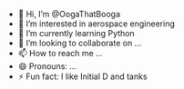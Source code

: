 - 👋 Hi, I’m @OogaThatBooga
- 👀 I’m interested in aerospace engineering
- 🌱 I’m currently learning Python
- 💞️ I’m looking to collaborate on ...
- 📫 How to reach me ...
- 😄 Pronouns: ...
- ⚡ Fun fact: I like Initial D and tanks

<!---
OogaThatBooga/OogaThatBooga is a ✨ special ✨ repository because its `README.md` (this file) appears on your GitHub profile.
You can click the Preview link to take a look at your changes.
--->
